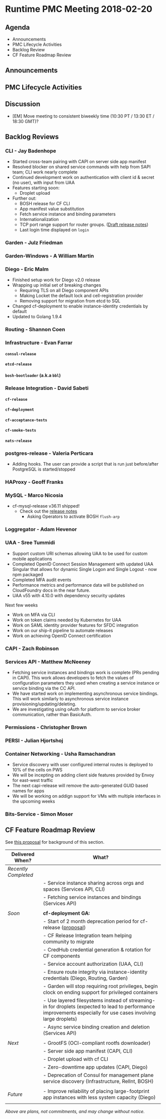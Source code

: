 # Runtime PMC Meeting 2018-02-20

## Agenda

* Announcements
* PMC Lifecycle Activities
* Backlog Review
* CF Feature Roadmap Review


## Announcements


## PMC Lifecycle Activities


## Discussion

- [EM] Move meeting to consistent biweekly time (10:30 PT / 13:30 ET / 18:30 GMT)?


## Backlog Reviews

### CLI - Jay Badenhope
- Started cross-team pairing with CAPI on server side app manifest
- Resolved blocker on shared service commands with help from SAPI team; CLI work nearly complete
- Continued development work on authentication with client id & secret (no user), with input from UAA
- Features starting soon:
   - Droplet upload
- Further out:
  - BOSH release for CF CLI
  - App manifest value substitution
  - Fetch service instance and binding parameters
  - Internationalization
  - TCP port range support for router groups. ([Draft release notes](https://www.pivotaltracker.com/story/show/143621081))
  - Last login time displayed on `login`


### Garden - Julz Friedman


### Garden-Windows - A William Martin


### Diego - Eric Malm

- Finished setup work for Diego v2.0 release
- Wrapping up initial set of breaking changes
	- Requiring TLS on all Diego component APIs
	- Making Locket the default lock and cell-registration provider
	- Removing support for migration from etcd to SQL
- Changed cf-deployment to enable instance-identity credentials by default
- Updated to Golang 1.9.4


### Routing - Shannon Coen


### Infrastructure - Evan Farrar

#### `consul-release`

#### `etcd-release`

#### `bosh-bootloader` (a.k.a `bbl`)


### Release Integration - David Sabeti

#### `cf-release`

#### `cf-deployment`

#### `cf-acceptance-tests`

#### `cf-smoke-tests`

#### `nats-release`


### postgres-release - Valeria Perticara
- Adding hooks. The user can provide a script that is run just before/after PostgreSQL is started/stopped

### HAProxy - Geoff Franks


### MySQL - Marco Nicosia

- cf-mysql-release v36.11 shipped!
  - Check out the [release notes](https://github.com/cloudfoundry/cf-mysql-release/releases/tag/v36.11.0)
    - Asking Operators to activate BOSH `flush-arp`

### Loggregator - Adam Hevenor


### UAA - Sree Tummidi

- Support custom URI schemas allowing UAA to be used for custom mobile applications
 - Completed OpenID Connect Session Management with updated UAA Singular that allows for dynamic Single Logon and Single Logout - now npm packaged
- Completed MFA audit events 
- Performance metrics and performance data will be published on CloudFoundry docs in the near future.
- UAA v55 with 4.10.0 with dependency security updates

Next few weeks
- Work on MFA via CLI 
- Work on token claims needed by Kubernetes for UAA 
- Work on SAML identity provider features for SFDC integration
- Work on our ship-it pipeline to automate releases
- Work on achieving OpenID Connect certification


### CAPI - Zach Robinson


### Services API - Matthew McNeeney
- Fetching service instances and bindings work is complete (PRs pending in CAPI). This work allows developers to
fetch the values of configuration parameters they used when creating a service instance or service binding via the CC API.
- We have started work on implementing asynchronous service bindings. This will work similarly to asynchronous service
instance provisioning/updating/deleting.
- We are investigating using oAuth for platform to service broker communication, rather than BasicAuth.


### Permissions - Christopher Brown


### PERSI - Julian Hjortshoj


### Container Networking - Usha Ramachandran
- Service discovery with user configured internal routes is deployed to 10% of the cells on PWS
- We will be incepting on adding client side features provided by Envoy for east-west traffic
- The next capi-release will remove the auto-generated GUID based names for apps
- We will be working on addign support for VMs with multiple interfaces in the upcoming weeks

### Bits-Service - Simon Moser


## CF Feature Roadmap Review

See [this proposal](https://docs.google.com/document/d/1K7t_p_NT2F7_Dk3eiv7_g1v3rzFE2GLbTQZTY_V-Les/edit#) for background of this section.

Delivered When? | What?
------|------
*Recently Completed* | 
|| - Service instance sharing across orgs and spaces (Services API, CLI)
|| - Fetching service instances and bindings (Services API)
||
*Soon* | **cf-deployment GA:**
|| - Start of 2 month deprecation period for cf-release ([proposal](https://docs.google.com/document/d/1KLl4UIQbl92SvYom4fO-LcEoMK1D45KmjA988MwnOR4/edit?usp=sharing))
|| - CF Release Integration team helping community to migrate
|| - CredHub credential generation & rotation for CF components
|| - Service account authorization (UAA, CLI)
|| - Ensure route integrity via instance-identity credentials (Diego, Routing, Garden)
|| - Garden will stop requiring root privileges, begin clock on ending support for privileged containers
|| - Use layered filesystems instead of streaming-in for droplets (expected to lead to performance improvements especially for use cases involving large droplets)
|| - Async service binding creation and deletion (Services API)
||
*Next* | - GrootFS (OCI-compliant rootfs downloader)
|| - Server side app manifest (CAPI, CLI)
|| - Droplet upload with cf CLI
|| - Zero-downtime app updates (CAPI, Diego)
|| - Deprecation of Consul for management plane service discovery (Infrastructure, RelInt, BOSH)
||
*Future* | - Improve reliability of placing large-footprint app instances with less system capacity (Diego)
||

*Above are plans, not commitments, and may change without notice.*
